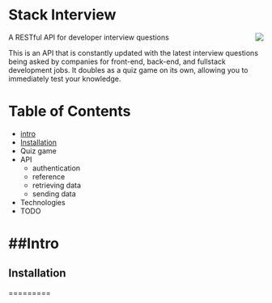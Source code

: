 Stack Interview
===============
<img src="http://i.imgur.com/Hm5D13W.png" align="right"> 

A RESTful API for developer interview questions

This is an API that is constantly updated with the latest interview questions being asked by companies for front-end, back-end, and fullstack development jobs. It doubles as a quiz game on its own, allowing you to immediately test your knowledge. 

Table of Contents
=================
- [intro](#intro)
- [Installation](#installation)
- Quiz game 
- API
  * authentication 
  * reference
  * retrieving data
  * sending data  
- Technologies
- TODO

##Intro
=== 

## Installation
=========


